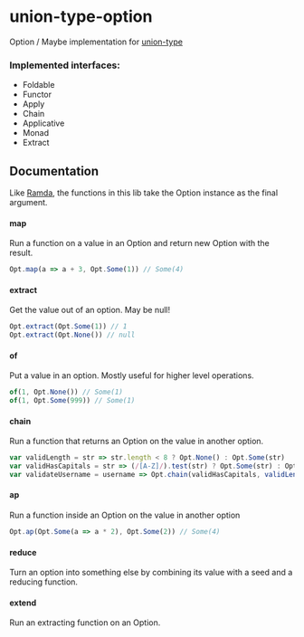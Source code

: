 union-type-option
=================

Option / Maybe implementation for [union-type](https://github.com/paldepind/union-type)


### Implemented interfaces:
* Foldable
* Functor
* Apply
* Chain
* Applicative
* Monad
* Extract


Documentation
-------------
Like [Ramda](https://github.com/ramda/ramda), the functions in this lib take the Option
instance as the final argument.

#### map
Run a function on a value in an Option and return new Option with the result.
```js
Opt.map(a => a + 3, Opt.Some(1)) // Some(4)
```

#### extract
Get the value out of an option. May be null!
```js
Opt.extract(Opt.Some(1)) // 1
Opt.extract(Opt.None()) // null
```

#### of
Put a value in an option. Mostly useful for higher level operations.
```js
of(1, Opt.None()) // Some(1)
of(1, Opt.Some(999)) // Some(1)
```

#### chain
Run a function that returns an Option on the value in another option.
```js
var validLength = str => str.length < 8 ? Opt.None() : Opt.Some(str)
var validHasCapitals = str => (/[A-Z]/).test(str) ? Opt.Some(str) : Opt.None()
var validateUsername = username => Opt.chain(validHasCapitals, validLength(username))
```

#### ap
Run a function inside an Option on the value in another option

```js
Opt.ap(Opt.Some(a => a * 2), Opt.Some(2)) // Some(4)
```

#### reduce
Turn an option into something else by combining its value with a seed and a reducing function.

#### extend
Run an extracting function on an Option.
